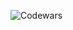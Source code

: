 ![Codewars](https://github.r2v.ch/codewars?user=Windows98&top_languages=true&hide_clan=true&stroke=%23b362ff&theme=gradient_purple_dark_by_level)
<!--
**ywindows98/ywindows98** is a ✨ _special_ ✨ repository because its `README.md` (this file) appears on your GitHub profile.

Here are some ideas to get you started:

- 🔭 I’m currently working on ...
- 🌱 I’m currently learning ...
- 👯 I’m looking to collaborate on ...
- 🤔 I’m looking for help with ...
- 💬 Ask me about ...
- 📫 How to reach me: ...
- 😄 Pronouns: ...
- ⚡ Fun fact: ...
-->
